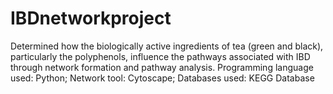 # IBDnetworkproject
Determined how the biologically active ingredients of tea (green and black), particularly the polyphenols, influence the pathways associated with IBD through network formation and pathway analysis.
Programming language used: Python;
Network tool: Cytoscape; 
Databases used: KEGG Database
